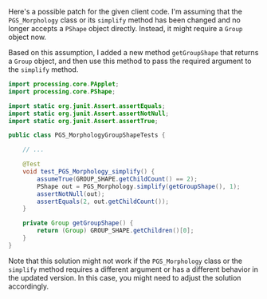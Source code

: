 Here's a possible patch for the given client code. I'm assuming that the `PGS_Morphology` class or its `simplify` method has been changed and no longer accepts a `PShape` object directly. Instead, it might require a `Group` object now.

Based on this assumption, I added a new method `getGroupShape` that returns a `Group` object, and then use this method to pass the required argument to the `simplify` method.

```java
import processing.core.PApplet;
import processing.core.PShape;

import static org.junit.Assert.assertEquals;
import static org.junit.Assert.assertNotNull;
import static org.junit.Assert.assertTrue;

public class PGS_MorphologyGroupShapeTests {

    // ...

    @Test
    void test_PGS_Morphology_simplify() {
        assumeTrue(GROUP_SHAPE.getChildCount() == 2);
        PShape out = PGS_Morphology.simplify(getGroupShape(), 1);
        assertNotNull(out);
        assertEquals(2, out.getChildCount());
    }

    private Group getGroupShape() {
        return (Group) GROUP_SHAPE.getChildren()[0];
    }
}
```

Note that this solution might not work if the `PGS_Morphology` class or the `simplify` method requires a different argument or has a different behavior in the updated version. In this case, you might need to adjust the solution accordingly.